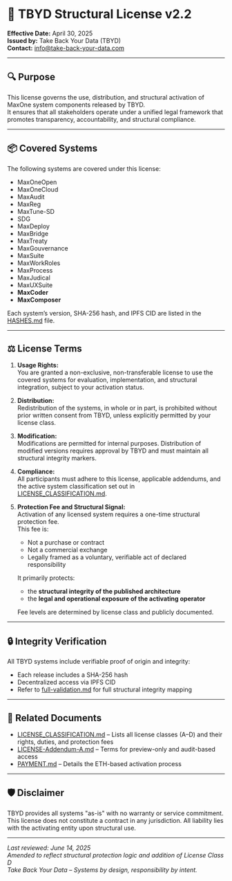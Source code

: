 # 📄 TBYD Structural License v2.2

**Effective Date:** April 30, 2025  
**Issued by:** Take Back Your Data (TBYD)  
**Contact:** info@take-back-your-data.com

---

## 🔍 Purpose

This license governs the use, distribution, and structural activation of MaxOne system components released by TBYD.  
It ensures that all stakeholders operate under a unified legal framework that promotes transparency, accountability, and structural compliance.

---

## 📦 Covered Systems

The following systems are covered under this license:

- MaxOneOpen  
- MaxOneCloud  
- MaxAudit  
- MaxReg  
- MaxTune-SD  
- SDG  
- MaxDeploy  
- MaxBridge  
- MaxTreaty  
- MaxGouvernance  
- MaxSuite  
- MaxWorkRoles  
- MaxProcess  
- MaxJudical  
- MaxUXSuite  
- **MaxCoder**  
- **MaxComposer**

Each system’s version, SHA-256 hash, and IPFS CID are listed in the [HASHES.md](./HASHES.md) file.

---

## ⚖️ License Terms

1. **Usage Rights:**  
   You are granted a non-exclusive, non-transferable license to use the covered systems for evaluation, implementation, and structural integration, subject to your activation status.

2. **Distribution:**  
   Redistribution of the systems, in whole or in part, is prohibited without prior written consent from TBYD, unless explicitly permitted by your license class.

3. **Modification:**  
   Modifications are permitted for internal purposes. Distribution of modified versions requires approval by TBYD and must maintain all structural integrity markers.

4. **Compliance:**  
   All participants must adhere to this license, applicable addendums, and the active system classification set out in [LICENSE_CLASSIFICATION.md](./LICENSE_CLASSIFICATION.md).

5. **Protection Fee and Structural Signal:**  
   Activation of any licensed system requires a one-time structural protection fee.  
   This fee is:
   - Not a purchase or contract
   - Not a commercial exchange
   - Legally framed as a voluntary, verifiable act of declared responsibility

   It primarily protects:
   - the **structural integrity of the published architecture**
   - the **legal and operational exposure of the activating operator**

   Fee levels are determined by license class and publicly documented.

---

## 🔒 Integrity Verification

All TBYD systems include verifiable proof of origin and integrity:

- Each release includes a SHA-256 hash  
- Decentralized access via IPFS CID  
- Refer to [full-validation.md](./full-validation.md) for full structural integrity mapping

---

## 📄 Related Documents

- [LICENSE_CLASSIFICATION.md](./LICENSE_CLASSIFICATION.md) – Lists all license classes (A–D) and their rights, duties, and protection fees  
- [LICENSE-Addendum-A.md](./LICENSE-Addendum-A.md) – Terms for preview-only and audit-based access  
- [PAYMENT.md](./PAYMENT.md) – Details the ETH-based activation process

---

## 🛡️ Disclaimer

TBYD provides all systems "as-is" with no warranty or service commitment.  
This license does not constitute a contract in any jurisdiction. All liability lies with the activating entity upon structural use.

---

_Last reviewed: June 14, 2025_  
_Amended to reflect structural protection logic and addition of License Class D_  
_Take Back Your Data – Systems by design, responsibility by intent._

